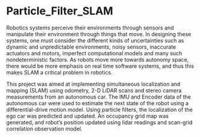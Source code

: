 # Particle_Filter_SLAM
Robotics systems perceive their environments through sensors and manipulate their environment through things that move. In designing these systems, one must consider the different kinds of uncertainties such as dynamic and unpredictable environments, noisy sensors, inaccurate actuators and motors, imperfect computational models and many such nondeterministic factors. As robots move more towards autonomy space, there would be more emphasis on real time software systems, and thus this makes SLAM a critical problem in robotics. 

This project was aimed at implementing simultaneous localization and mapping (SLAM) using odometry, 2-D LiDAR scans and stereo camera measurements from an autonomous car. The IMU and Encoder data of the autonomous car were used to estimate the next state of the robot using a differential-drive motion model. Using particle filters, the localization of the ego car was predicted and updated. An occupancy grid map was generated, and robot’s position updated using lidar readings and scan-grid correlation observation model. 
